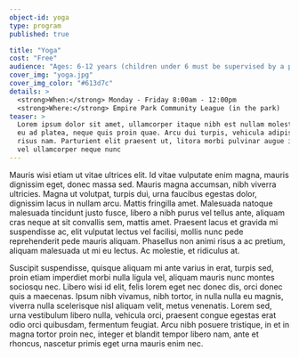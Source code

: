 ```yaml
---
object-id: yoga
type: program
published: true

title: "Yoga"
cost: "Free"
audience: "Ages: 6-12 years (children under 6 must be supervised by a parent or guardian)"
cover_img: "yoga.jpg"
cover_img_color: "#613d7c"
details: >
  <strong>When:</strong> Monday - Friday 8:00am - 12:00pm
  <strong>Where:</strong> Empire Park Community League (in the park)
teaser: > 
  Lorem ipsum dolor sit amet, ullamcorper itaque nibh est nullam molestias, sit diam hac erat porttitor, fringilla dolor,
  eu ad platea, neque quis proin quae. Arcu dui turpis, vehicula adipiscing. Tempus habitasse orci, viverra delectus 
  risus nam. Parturient elit praesent ut, litora morbi pulvinar augue id congue in, lacus condimentum nec, integer 
  vel ullamcorper neque nunc
---
```


Mauris wisi etiam ut vitae ultrices elit. Id vitae vulputate enim magna, mauris dignissim eget, donec massa sed. Mauris
magna accumsan, nibh viverra ultricies. Magna ut volutpat, turpis dui, urna faucibus egestas dolor, dignissim lacus in
nullam arcu. Mattis fringilla amet. Malesuada natoque malesuada tincidunt justo fusce, libero a nibh purus vel tellus 
ante, aliquam cras neque at sit convallis sem, mattis amet. Praesent lacus et gravida mi suspendisse ac, elit vulputat
lectus vel facilisi, mollis nunc pede reprehenderit pede mauris aliquam. Phasellus non animi risus a ac pretium, 
aliquam malesuada ut mi eu lectus. Ac molestie, et ridiculus at.

Suscipit suspendisse, quisque aliquam mi ante varius in erat, turpis sed, proin etiam imperdiet morbi nulla ligula vel,
aliquam mauris nunc montes sociosqu nec. Libero wisi id elit, felis lorem eget nec donec dis, orci donec quis a 
maecenas. Ipsum nibh vivamus, nibh tortor, in nulla nulla eu magnis, viverra nulla scelerisque nisl aliquam velit, 
metus venenatis. Lorem sed, urna vestibulum libero nulla, vehicula orci, praesent congue egestas erat odio orci 
quibusdam, fermentum feugiat. Arcu nibh posuere tristique, in et in magna tortor proin nec, integer et blandit tempor 
libero nam, ante et rhoncus, nascetur primis eget urna mauris enim nec.
